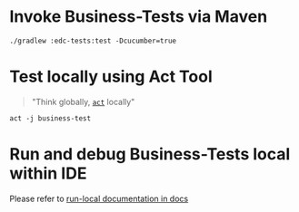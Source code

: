 # Invoke Business-Tests via Maven

```shell
./gradlew :edc-tests:test -Dcucumber=true
```

# Test locally using Act Tool

> "Think globally, [`act`](https://github.com/nektos/act) locally"

```shell
act -j business-test
```

# Run and debug Business-Tests local within IDE
Please refer to [run-local documentation in docs](../docs/development/Run-business-tests-local.md)
